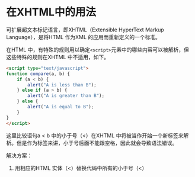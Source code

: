 # 在XHTML中的用法

可扩展超文本标记语言，即XHTML（Extensible HyperText Markup Language），是将HTML 作为XML 的应用而重新定义的一个标准。

在HTML 中，有特殊的规则用以确定`<script>`元素中的哪些内容可以被解析，但这些特殊的规则在XHTML 中不适用，如下。

```html
<script type="text/javascript">
function compare(a, b) {
	if (a < b) {
		alert("A is less than B");
	} else if (a > b) {
		alert("A is greater than B");
	} else {
		alert("A is equal to B");
	}
}
</script>
```

这里比较语句a < b 中的小于号（<）在XHTML 中将被当作开始一个新标签来解析。但是作为标签来讲，小于号后面不能跟空格，因此就会导致语法错误。

解决方案：

1. 用相应的HTML 实体（<）替换代码中所有的小于号（<）